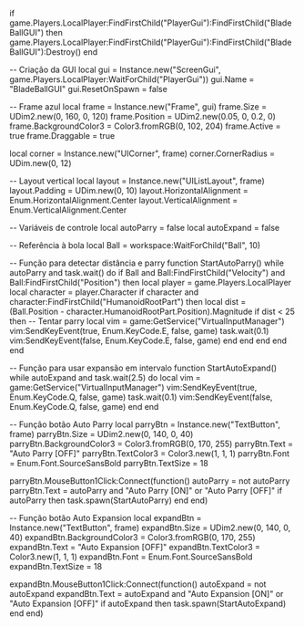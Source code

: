 if game.Players.LocalPlayer:FindFirstChild("PlayerGui"):FindFirstChild("BladeBallGUI") then
    game.Players.LocalPlayer:FindFirstChild("PlayerGui"):FindFirstChild("BladeBallGUI"):Destroy()
end

-- Criação da GUI
local gui = Instance.new("ScreenGui", game.Players.LocalPlayer:WaitForChild("PlayerGui"))
gui.Name = "BladeBallGUI"
gui.ResetOnSpawn = false

-- Frame azul
local frame = Instance.new("Frame", gui)
frame.Size = UDim2.new(0, 160, 0, 120)
frame.Position = UDim2.new(0.05, 0, 0.2, 0)
frame.BackgroundColor3 = Color3.fromRGB(0, 102, 204)
frame.Active = true
frame.Draggable = true

local corner = Instance.new("UICorner", frame)
corner.CornerRadius = UDim.new(0, 12)

-- Layout vertical
local layout = Instance.new("UIListLayout", frame)
layout.Padding = UDim.new(0, 10)
layout.HorizontalAlignment = Enum.HorizontalAlignment.Center
layout.VerticalAlignment = Enum.VerticalAlignment.Center

-- Variáveis de controle
local autoParry = false
local autoExpand = false

-- Referência à bola
local Ball = workspace:WaitForChild("Ball", 10)

-- Função para detectar distância e parry
function StartAutoParry()
    while autoParry and task.wait() do
        if Ball and Ball:FindFirstChild("Velocity") and Ball:FindFirstChild("Position") then
            local player = game.Players.LocalPlayer
            local character = player.Character
            if character and character:FindFirstChild("HumanoidRootPart") then
                local dist = (Ball.Position - character.HumanoidRootPart.Position).Magnitude
                if dist < 25 then
                    -- Tentar parry
                    local vim = game:GetService("VirtualInputManager")
                    vim:SendKeyEvent(true, Enum.KeyCode.E, false, game)
                    task.wait(0.1)
                    vim:SendKeyEvent(false, Enum.KeyCode.E, false, game)
                end
            end
        end
    end
end

-- Função para usar expansão em intervalo
function StartAutoExpand()
    while autoExpand and task.wait(2.5) do
        local vim = game:GetService("VirtualInputManager")
        vim:SendKeyEvent(true, Enum.KeyCode.Q, false, game)
        task.wait(0.1)
        vim:SendKeyEvent(false, Enum.KeyCode.Q, false, game)
    end
end

-- Função botão Auto Parry
local parryBtn = Instance.new("TextButton", frame)
parryBtn.Size = UDim2.new(0, 140, 0, 40)
parryBtn.BackgroundColor3 = Color3.fromRGB(0, 170, 255)
parryBtn.Text = "Auto Parry [OFF]"
parryBtn.TextColor3 = Color3.new(1, 1, 1)
parryBtn.Font = Enum.Font.SourceSansBold
parryBtn.TextSize = 18

parryBtn.MouseButton1Click:Connect(function()
    autoParry = not autoParry
    parryBtn.Text = autoParry and "Auto Parry [ON]" or "Auto Parry [OFF]"
    if autoParry then
        task.spawn(StartAutoParry)
    end
end)

-- Função botão Auto Expansion
local expandBtn = Instance.new("TextButton", frame)
expandBtn.Size = UDim2.new(0, 140, 0, 40)
expandBtn.BackgroundColor3 = Color3.fromRGB(0, 170, 255)
expandBtn.Text = "Auto Expansion [OFF]"
expandBtn.TextColor3 = Color3.new(1, 1, 1)
expandBtn.Font = Enum.Font.SourceSansBold
expandBtn.TextSize = 18

expandBtn.MouseButton1Click:Connect(function()
    autoExpand = not autoExpand
    expandBtn.Text = autoExpand and "Auto Expansion [ON]" or "Auto Expansion [OFF]"
    if autoExpand then
        task.spawn(StartAutoExpand)
    end
end)
